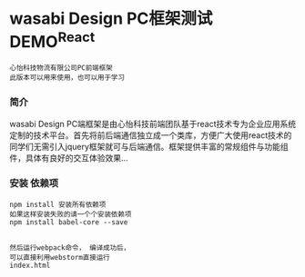 # wasabi Design PC框架测试DEMO<sup>React</sup>
	心怡科技物流有限公司PC前端框架
	此版本可以用来使用，也可以用于学习

### 简介

wasabi Design PC端框架是由心怡科技前端团队基于react技术专为企业应用系统定制的技术平台。首先将前后端通信独立成一个类库，方便广大使用react技术的同学们无需引入jquery框架就可与后端通信。框架提供丰富的常规组件与功能组件，具体有良好的交互体验效果... 

### 安装 依赖项
```
npm install 安装所有依赖项
如果这样安装失败的请一个个安装依赖项
npm install babel-core --save


然后运行webpack命令， 编译成功后，
可以直接利用webstorm直接运行
index.html